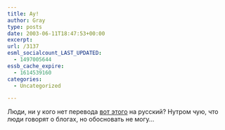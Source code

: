 ```yaml
---
title: Ау!
author: Gray
type: posts
date: 2003-06-11T18:47:53+00:00
excerpt:
url: /3137
esml_socialcount_LAST_UPDATED:
  - 1497005644
essb_cache_expire:
  - 1614539160
categories:
  - Uncategorized

---
```








Люди, ни у кого нет перевода <a href="http://www.russ.ru/krug/20030606_em.html" target="_blank">вот этого</a> на русский? Нутром чую, что люди говорят о блогах, но обосновать не могу&#8230;